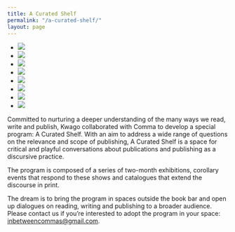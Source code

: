 ```yaml
---
title: A Curated Shelf
permalink: "/a-curated-shelf/"
layout: page
---
```


<div class="glide">
  <div class="glide__track" data-glide-el="track">
    <ul class="glide__slides">
      <li class="glide__slide"><img src="../assets/media/curated-shelf-0.jpg" /></li>
      <li class="glide__slide"><img src="../assets/media/curated-shelf-1.jpg" /></li>
      <li class="glide__slide"><img src="../assets/media/curated-shelf-2.jpg" /></li>
      <li class="glide__slide"><img src="../assets/media/curated-shelf-3.jpg" /></li>
      <li class="glide__slide"><img src="../assets/media/curated-shelf-4.jpg" /></li>
      <li class="glide__slide"><img src="../assets/media/curated-shelf-5.jpg" /></li>
      <li class="glide__slide"><img src="../assets/media/curated-shelf-6.jpg" /></li>
      <li class="glide__slide"><img src="../assets/media/curated-shelf-8.jpg" /></li>
    </ul>
  </div>
</div>

Committed to nurturing a deeper understanding of the many ways we read, write and publish, Kwago collaborated with Comma to develop a special program: A Curated Shelf. With an aim to address a wide range of questions on the relevance and scope of publishing, A Curated Shelf is a space for critical and playful conversations about publications and publishing as a discursive practice.

The program is composed of a series of two-month exhibitions, corollary events that respond to these shows and catalogues that extend the discourse in print.

The dream is to bring the program in spaces outside the book bar and open up dialogues on reading, writing and publishing to a broader audience. Please contact us if you’re interested to adopt the program in your space: <a href="mailto:inbetweencommas@gmail.com">inbetweencommas@gmail.com.</a>

<script src="../js/glide.min.js"></script>

<script>
  new Glide('.glide', {
  autoplay: 1500
}).mount();
</script>
